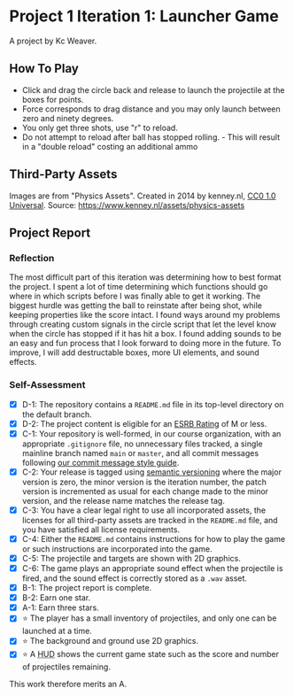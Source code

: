 # Project 1 Iteration 1: Launcher Game
A project by Kc Weaver.

## How To Play
- Click and drag the circle back and release to launch the projectile at the boxes for points.
- Force corresponds to drag distance and you may only launch between zero and ninety degrees.
- You only get three shots, use "r" to reload.
- Do not attempt to reload after ball has stopped rolling.
      - This will result in a "double reload" costing an additional ammo



## Third-Party Assets



Images are from "Physics Assets". Created in 2014 by kenney.nl,
[CC0 1.0 Universal](http://creativecommons.org/publicdomain/zero/1.0/). Source:
https://www.kenney.nl/assets/physics-assets



## Project Report

### Reflection
The most difficult part of this iteration was determining how to best format the project.
I spent a lot of time determining which functions should go where in which scripts before I was finally able to get it working.
The biggest hurdle was getting the ball to reinstate after being shot, while keeping properties like the score intact.
I found ways around my problems through creating custom signals in the circle script that let the level know when the circle has stopped if it has hit a box.
I found adding sounds to be an easy and fun process that I look forward to doing more in the future. To improve, I will add destructable boxes, more UI elements, and sound effects.

### Self-Assessment

- [X] D-1: The repository contains a <code>README.md</code> file in its top-level directory on the default branch.
- [X] D-2: The project content is eligible for an <a href="https://www.esrb.org/ratings-guide/">ESRB Rating</a> of M or less.
- [X] C-1: Your repository is well-formed, in our course organization, with an appropriate <code>.gitignore</code> file, no unnecessary files tracked, a single mainline branch named <code>main</code> or <code>master</code>, and all commit messages following <a href="https://cbea.ms/git-commit/">our commit message style guide</a>.
- [X] C-2: Your release is tagged using <a href="https://semver.org/">semantic versioning</a> where the major version is zero, the minor version is the iteration number, the patch version is incremented as usual for each change made to the minor version, and the release name matches the release tag.
- [X] C-3: You have a clear legal right to use all incorporated assets, the licenses for all third-party assets are tracked in the <code>README.md</code> file, and you have satisfied all license requirements.
- [X] C-4: Either the <code>README.md</code> contains instructions for how to play the game or such instructions are incorporated into the game.
- [X] C-5: The projectile and targets are shown with 2D graphics.
- [X] C-6: The game plays an appropriate sound effect when the projectile is fired, and the sound effect is correctly stored as a <code>.wav</code> asset.
- [X] B-1: The project report is complete.
- [X] B-2: Earn one star.
- [X] A-1: Earn three stars.
- [X] ⭐ The player has a small inventory of projectiles, and only one can be launched at a time.
- [X] ⭐ The background and ground use 2D graphics.
- [X] ⭐ A <abbr title="Heads-Up Display">HUD</abbr> shows the current game state such as the score and number of projectiles remaining.

This work therefore merits an A. 
